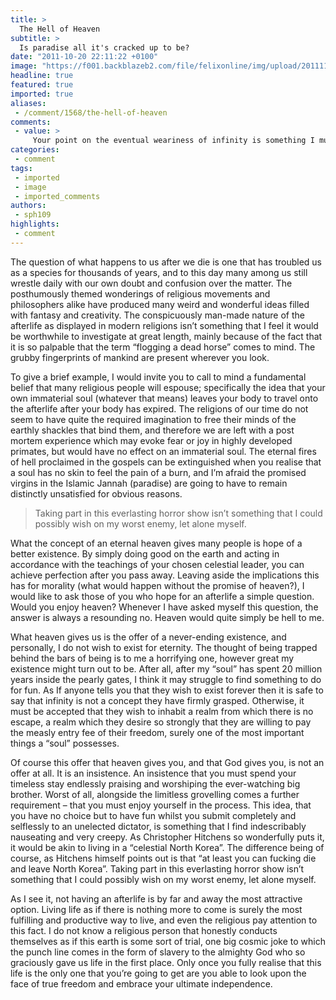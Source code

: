 ```yaml
---
title: >
  The Hell of Heaven
subtitle: >
  Is paradise all it's cracked up to be?
date: "2011-10-20 22:11:22 +0100"
image: "https://f001.backblazeb2.com/file/felixonline/img/upload/201111041133-felix-sam-horti-new.jpg"
headline: true
featured: true
imported: true
aliases:
 - /comment/1568/the-hell-of-heaven
comments:
 - value: >
     Your point on the eventual weariness of infinity is something I mulled over for many years (I'm a Muslim) and came to the conclusion that it’s only valid if what is available for us to do and experience in the hereafter is limited. Islam teaches that the Hereafter is enduring and in Heaven your supply is endless and infinite. And since there is always something new to do you will never become bored and your heaven will not become hell! If you do begin to wonder how could there be so many new things for you to do, well if infinity in time exists in the hereafter then it’s equally logical to have infinity of new experiences and things to do in it. <br> <br>I don’t know why people must exert themselves to mention virgins in paradise at the first instance of the mention of Islam but I guess what’s always on the mind tends to be spoken most :P The highlight of Paradise is mentioned as seeing God. <br> <br>[since I like talking about this a lot I'm going to defy the word limit and continue on a new comm <br> <br>,ent] :D <br>
categories:
 - comment
tags:
 - imported
 - image
 - imported_comments
authors:
 - sph109
highlights:
 - comment
---
```


The question of what happens to us after we die is one that has troubled us as a species for thousands of years, and to this day many among us still wrestle daily with our own doubt and confusion over the matter. The posthumously themed wonderings of religious movements and philosophers alike have produced many weird and wonderful ideas filled with fantasy and creativity. The conspicuously man-made nature of the afterlife as displayed in modern religions isn’t something that I feel it would be worthwhile to investigate at great length, mainly because of the fact that it is so palpable that the term “flogging a dead horse” comes to mind. The grubby fingerprints of mankind are present wherever you look.

To give a brief example, I would invite you to call to mind a fundamental belief that many religious people will espouse; specifically the idea that your own immaterial soul (whatever that means) leaves your body to travel onto the afterlife after your body has expired. The religions of our time do not seem to have quite the required imagination to free their minds of the earthly shackles that bind them, and therefore we are left with a post mortem experience which may evoke fear or joy in highly developed primates, but would have no effect on an immaterial soul. The eternal fires of hell proclaimed in the gospels can be extinguished when you realise that a soul has no skin to feel the pain of a burn, and I’m afraid the promised virgins in the Islamic Jannah (paradise) are going to have to remain distinctly unsatisfied for obvious reasons.

> Taking part in this everlasting horror show isn’t something that I could possibly wish on my worst enemy, let alone myself.

What the concept of an eternal heaven gives many people is hope of a better existence. By simply doing good on the earth and acting in accordance with the teachings of your chosen celestial leader, you can achieve perfection after you pass away. Leaving aside the implications this has for morality (what would happen without the promise of heaven?), I would like to ask those of you who hope for an afterlife a simple question. Would you enjoy heaven? Whenever I have asked myself this question, the answer is always a resounding no. Heaven would quite simply be hell to me.

What heaven gives us is the offer of a never-ending existence, and personally, I do not wish to exist for eternity. The thought of being trapped behind the bars of being is to me a horrifying one, however great my existence might turn out to be. After all, after my “soul” has spent 20 million years inside the pearly gates, I think it may struggle to find something to do for fun. As If anyone tells you that they wish to exist forever then it is safe to say that infinity is not a concept they have firmly grasped. Otherwise, it must be accepted that they wish to inhabit a realm from which there is no escape, a realm which they desire so strongly that they are willing to pay the measly entry fee of their freedom, surely one of the most important things a “soul” possesses.

Of course this offer that heaven gives you, and that God gives you, is not an offer at all. It is an insistence. An insistence that you must spend your timeless stay endlessly praising and worshiping the ever-watching big brother. Worst of all, alongside the limitless grovelling comes a further requirement – that you must enjoy yourself in the process. This idea, that you have no choice but to have fun whilst you submit completely and selflessly to an unelected dictator, is something that I find indescribably nauseating and very creepy. As Christopher Hitchens so wonderfully puts it, it would be akin to living in a “celestial North Korea”. The difference being of course, as Hitchens himself points out is that “at least you can fucking die and leave North Korea”. Taking part in this everlasting horror show isn’t something that I could possibly wish on my worst enemy, let alone myself.

As I see it, not having an afterlife is by far and away the most attractive option. Living life as if there is nothing more to come is surely the most fulfilling and productive way to live, and even the religious pay attention to this fact. I do not know a religious person that honestly conducts themselves as if this earth is some sort of trial, one big cosmic joke to which the punch line comes in the form of slavery to the almighty God who so graciously gave us life in the first place. Only once you fully realise that this life is the only one that you’re going to get are you able to look upon the face of true freedom and embrace your ultimate independence.

